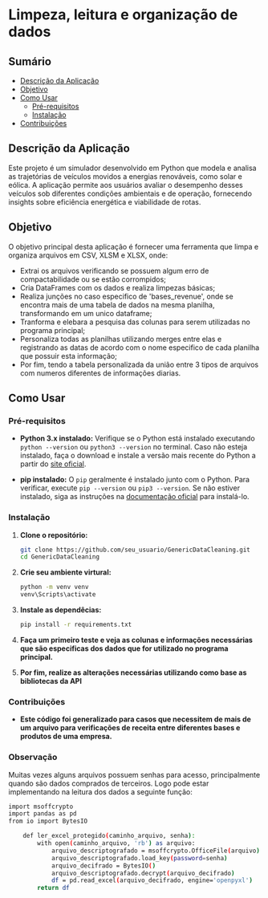 # Limpeza, leitura e organização de dados

## Sumário

- [Descrição da Aplicação](#descrição-da-aplicação)
- [Objetivo](#objetivo)
- [Como Usar](#como-usar)
  - [Pré-requisitos](#pré-requisitos)
  - [Instalação](#instalação)
- [Contribuições](#contribuições)

## Descrição da Aplicação

Este projeto é um simulador desenvolvido em Python que modela e analisa as trajetórias de veículos movidos a energias renováveis, como solar e eólica. A aplicação permite aos usuários avaliar o desempenho desses veículos sob diferentes condições ambientais e de operação, fornecendo insights sobre eficiência energética e viabilidade de rotas.

## Objetivo

O objetivo principal desta aplicação é fornecer uma ferramenta que limpa e organiza arquivos em CSV, XLSM e XLSX, onde:

- Extrai os arquivos verificando se possuem algum erro de compactabilidade ou se estão corrompidos;
- Cria DataFrames com os dados e realiza limpezas básicas;
- Realiza junções no caso especifico de 'bases_revenue', onde se encontra mais de uma tabela de dados na mesma planilha, transformando em um unico dataframe;
- Tranforma e elebara a pesquisa das colunas para serem utilizadas no programa principal;
- Personaliza todas as planilhas utilizando merges entre elas e registrando as datas de acordo com o nome especifico de cada planilha que possuir esta informação;
- Por fim, tendo a tabela personalizada da união entre 3 tipos de arquivos com numeros diferentes de informações diarias.

## Como Usar

### Pré-requisitos

- **Python 3.x instalado:** Verifique se o Python está instalado executando `python --version` ou `python3 --version` no terminal. Caso não esteja instalado, faça o download e instale a versão mais recente do Python a partir do [site oficial](https://www.python.org/downloads/).

- **pip instalado:** O `pip` geralmente é instalado junto com o Python. Para verificar, execute `pip --version` ou `pip3 --version`. Se não estiver instalado, siga as instruções na [documentação oficial](https://pip.pypa.io/en/stable/installation/) para instalá-lo.

### Instalação

1. **Clone o repositório:**

   ```bash
   git clone https://github.com/seu_usuario/GenericDataCleaning.git
   cd GenericDataCleaning

2. **Crie seu ambiente virtural:**

   ```bash
   python -m venv venv
   venv\Scripts\activate

3. **Instale as dependêcias:**

   ```bash
   pip install -r requirements.txt

4. **Faça um primeiro teste e veja as colunas e informações necessárias que são especificas dos dados que for utilizado no programa principal.**

5. **Por fim, realize as alterações necessárias utilizando como base as bibliotecas da API**

### Contribuições

- **Este código foi generalizado para casos que necessitem de mais de um arquivo para verificações de receita entre diferentes bases e produtos de uma empresa.**

### Observação

Muitas vezes alguns arquivos possuem senhas para acesso, principalmente quando são dados comprados de terceiros. Logo pode estar implementando na leitura dos dados a seguinte função:

```bash
import msoffcrypto
import pandas as pd
from io import BytesIO

    def ler_excel_protegido(caminho_arquivo, senha):
        with open(caminho_arquivo, 'rb') as arquivo:
            arquivo_descriptografado = msoffcrypto.OfficeFile(arquivo)
            arquivo_descriptografado.load_key(password=senha)
            arquivo_decifrado = BytesIO()
            arquivo_descriptografado.decrypt(arquivo_decifrado)
            df = pd.read_excel(arquivo_decifrado, engine='openpyxl')
        return df

